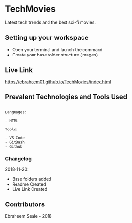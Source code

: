 # TechMovies

Latest tech trends and the best sci-fi movies.

## Setting up your workspace

- Open your terminal and launch the command 
- Create your base folder structure (images)


## Live Link
https://ebraheem01.github.io/TechMovies/index.html

## Prevalent Technologies and Tools Used

```

Languages:

- HTML

```
```
Tools:

- VS Code
- GitBash
- Github

```

### Changelog

2018-11-20:
- Base folders added
- Readme Created
- Live Link Created

## Contributors

Ebraheem Seale - 2018

